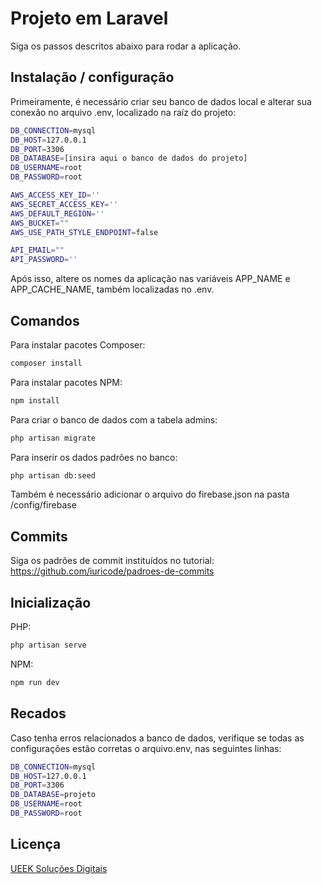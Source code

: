 # Projeto em Laravel

Siga os passos descritos abaixo para rodar a aplicação.

## Instalação / configuração

Primeiramente, é necessário criar seu banco de dados local e alterar sua conexão no arquivo .env, localizado na raíz do projeto:

```bash
DB_CONNECTION=mysql
DB_HOST=127.0.0.1
DB_PORT=3306
DB_DATABASE=[insira aqui o banco de dados do projeto]
DB_USERNAME=root
DB_PASSWORD=root

AWS_ACCESS_KEY_ID=''
AWS_SECRET_ACCESS_KEY=''
AWS_DEFAULT_REGION=''
AWS_BUCKET=""
AWS_USE_PATH_STYLE_ENDPOINT=false

API_EMAIL=""
API_PASSWORD=''
```

Após isso, altere os nomes da aplicação nas variáveis APP_NAME e APP_CACHE_NAME, também localizadas no .env.

## Comandos

Para instalar pacotes Composer:

```bash
composer install
```

Para instalar pacotes NPM:

```bash
npm install
```

Para criar o banco de dados com a tabela admins:

```bash
php artisan migrate
```

Para inserir os dados padrões no banco:

```bash
php artisan db:seed
```

Também é necessário adicionar o arquivo do firebase.json na pasta /config/firebase

## Commits

Siga os padrões de commit instituídos no tutorial: https://github.com/iuricode/padroes-de-commits

## Inicialização

PHP:

```php
php artisan serve
```

NPM:

```php
npm run dev
```

## Recados

Caso tenha erros relacionados a banco de dados, verifique se todas as configurações estão corretas o arquivo.env, nas seguintes linhas:

```bash
DB_CONNECTION=mysql
DB_HOST=127.0.0.1
DB_PORT=3306
DB_DATABASE=projeto
DB_USERNAME=root
DB_PASSWORD=root
```

## Licença

[UEEK Soluções Digitais](https://ueek.digital/)
